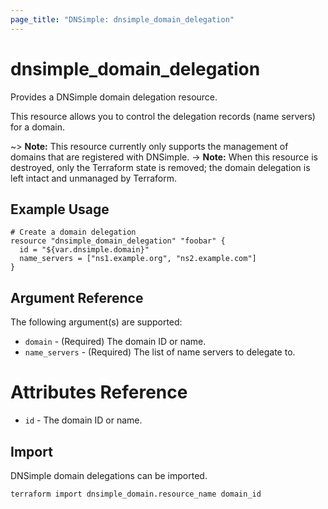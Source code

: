 ```yaml
---
page_title: "DNSimple: dnsimple_domain_delegation"
---
```


# dnsimple\_domain\_delegation

Provides a DNSimple domain delegation resource.

This resource allows you to control the delegation records (name servers) for a domain.

~> **Note:** This resource currently only supports the management of domains that are registered with DNSimple.
-> **Note:** When this resource is destroyed, only the Terraform state is removed; the domain delegation is left intact and unmanaged by Terraform.

## Example Usage

```hcl
# Create a domain delegation
resource "dnsimple_domain_delegation" "foobar" {
  id = "${var.dnsimple.domain}"
  name_servers = ["ns1.example.org", "ns2.example.com"]
}
```

## Argument Reference

The following argument(s) are supported:

* `domain` - (Required) The domain ID or name.
* `name_servers` - (Required) The list of name servers to delegate to.

# Attributes Reference

* `id` - The domain ID or name.

## Import

DNSimple domain delegations can be imported.

```bash
terraform import dnsimple_domain.resource_name domain_id
```
